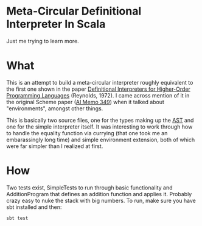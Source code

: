 Meta-Circular Definitional Interpreter In Scala
===============================================

Just me trying to learn more.

# What
This is an attempt to build a meta-circular interpreter roughly equivalent to the first one shown in the paper [Definitional Interpreters for Higher-Order Programming Languages](http://citeseer.ist.psu.edu/viewdoc/summary?doi=10.1.1.110.5892) (Reynolds, 1972).  I came across mention of it in the original Scheme paper ([AI Memo 349](http://dspace.mit.edu/bitstream/handle/1721.1/5794/AIM-349.pdf)) when it talked about "environments", amongst other things.

This is basically two source files, one for the types making up the [AST](http://en.wikipedia.org/wiki/Abstract_syntax_tree) and one for the simple interpreter itself.  It was interesting to work through how to handle the equality function via currying (that one took me an embarassingly long time) and simple environment extension, both of which were far simpler than I realized at first.

# How
Two tests exist, SimpleTests to run through basic functionality and AdditionProgram that defines an addition function and applies it.  Probably crazy easy to nuke the stack with big numbers.  To run, make sure you have sbt installed and then:

    sbt test

